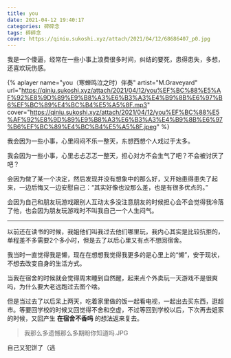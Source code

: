 ```yaml
---
title: you
date: 2021-04-12 19:40:17
categories: 碎碎念
tags: 碎碎念
cover: https://qiniu.sukoshi.xyz/attach/2021/04/12/68686407_p0.jpg
---
```



我是一个傻逼，经常在一些小事上浪费很多时间，纠结的要死，患得患失，多想，还喜欢玩伤感。

{% aplayer
  name="you（寒蝉鸣泣之时）伴奏"
  artist="M.Graveyard"
  url="https://qiniu.sukoshi.xyz/attach/2021/04/12/you%EF%BC%88%E5%AF%92%E8%9D%89%E9%B8%A3%E6%B3%A3%E4%B9%8B%E6%97%B6%EF%BC%89%E4%BC%B4%E5%A5%8F.mp3"
  cover="https://qiniu.sukoshi.xyz/attach/2021/04/12/you%EF%BC%88%E5%AF%92%E8%9D%89%E9%B8%A3%E6%B3%A3%E4%B9%8B%E6%97%B6%EF%BC%89%E4%BC%B4%E5%A5%8F.jpeg"
%}

我会因为一些小事，心里闷闷不乐一整天，东想西想个人戏过于太多。

我会因为一些小事，心里忐忐忑忑一整天，担心对方不会生气了吧？不会被讨厌了吧？

会因为做了某一个决定，然后发现并没有想象中的那么好，又开始患得患失了起来，一边后悔又一边安慰自己：“其实好像也没那么差，也是有很多优点的。”

会因为自己和朋友玩游戏跟别人互动太多没注意朋友的时候担心会不会觉得我冷落了他，也会因为朋友玩游戏时不叫我自己一个人生闷气。

---

以前还在读书的时候，我姐他们叫我过去他们哪里玩，我内心其实是比较抗拒的，单程差不多需要2个多小时，但是去了以后心里又有点不想回宿舍。

我当时一直觉得我是懒，现在在想想我觉得我更多的是心里上的“懒”，安于现状，不想去改变自身的生活方式。

当我在宿舍的时候就会觉得周末睡到自然醒，起来点个外卖玩一天游戏不是很爽吗，为什么要大老远跑过去图个啥。

但是当过去了以后呆上两天，吃着家里做的饭一起看电视，一起出去买东西，逛超市。等要回学校的时候又回觉得不舍和空虚，不过等回到学校以后，下次再去姐家的时候，又回产生 **在宿舍不香吗** 的想法返来复去。

> 我那么多遗憾那么多期盼你知道吗.JPG

自己又犯饼了（逃